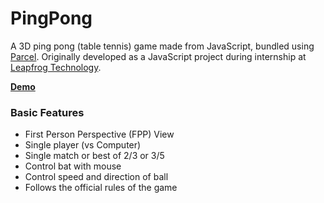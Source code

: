 # PingPong
A 3D ping pong (table tennis) game made from JavaScript, bundled using [Parcel](https://parceljs.org/).
Originally developed as a JavaScript project during internship at [Leapfrog Technology](http://lftechnology.com/).

**[Demo](https://shresthalucky.github.io/PingPong/)**

### Basic Features
* First Person Perspective (FPP) View
* Single player (vs Computer)
* Single match or best of 2/3 or 3/5
* Control bat with mouse
* Control speed and direction of ball
* Follows the official rules of the game